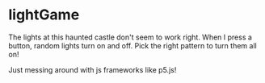 # lightGame
The lights at this haunted castle don't seem to work right. When I press a button, random lights turn on and off. Pick the right pattern to turn them all on!

Just messing around with js frameworks like p5.js!
